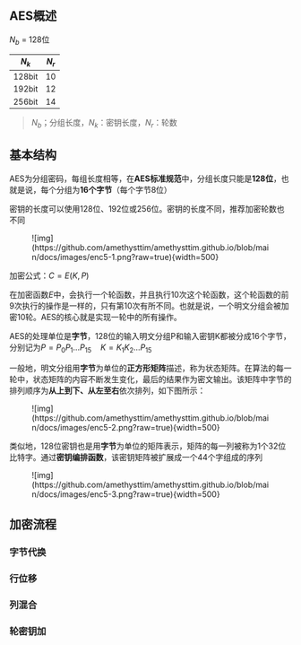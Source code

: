 ## AES概述

$N_b$ = 128位

|$N_k$|$N_r$|
|-|-|
|128bit|10|
|192bit|12|
|256bit|14|

> $N_b$；分组长度，$N_k$：密钥长度，$N_r$：轮数

## 基本结构

AES为分组密码，每组长度相等，在**AES标准规范**中，分组长度只能是**128位**，也就是说，每个分组为**16个字节**（每个字节8位）

密钥的长度可以使用128位、192位或256位。密钥的长度不同，推荐加密轮数也不同

<figure markdown>
![img](https://github.com/amethysttim/amethysttim.github.io/blob/main/docs/images/enc5-1.png?raw=true){width=500}
<figcaption></figcaption>
</figure>

加密公式：$C=E(K,P)$

在加密函数$E$中，会执行一个轮函数，并且执行10次这个轮函数，这个轮函数的前9次执行的操作是一样的，只有第10次有所不同。也就是说，一个明文分组会被加密10轮。AES的核心就是实现一轮中的所有操作。

AES的处理单位是**字节**，128位的输入明文分组P和输入密钥K都被分成16个字节，分别记为$P = P_0 P_1\dots P_{15}\quad K=K_1K_2\dots P_{15}$

一般地，明文分组用**字节**为单位的**正方形矩阵**描述，称为状态矩阵。在算法的每一轮中，状态矩阵的内容不断发生变化，最后的结果作为密文输出。该矩阵中字节的排列顺序为**从上到下、从左至右**依次排列，如下图所示：

<figure markdown>
![img](https://github.com/amethysttim/amethysttim.github.io/blob/main/docs/images/enc5-2.png?raw=true){width=500}
<figcaption></figcaption>
</figure>

类似地，128位密钥也是用**字节**为单位的矩阵表示，矩阵的每一列被称为1个32位比特字。通过**密钥编排函数**，该密钥矩阵被扩展成一个44个字组成的序列

<figure markdown>
![img](https://github.com/amethysttim/amethysttim.github.io/blob/main/docs/images/enc5-3.png?raw=true){width=500}
<figcaption></figcaption>
</figure>

## 加密流程

### 字节代换

### 行位移

### 列混合

### 轮密钥加